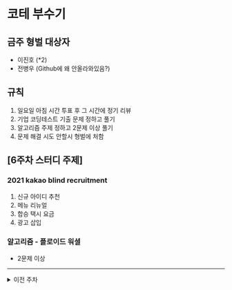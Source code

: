 # 코테 부수기

## 금주 형벌 대상자
- 이진호 (*2)
- 전병우 (Github에 왜 안올라와있음?)

## 규칙
1. 일요일 아침 시간 투표 후 그 시간에 정기 리뷰
2. 기업 코딩테스트 기출 문제 정하고 풀기
3. 알고리즘 주제 정하고 2문제 이상 풀기
4. 문제 해결 시도 안할시 형벌에 처함

## [6주차 스터디 주제]
### 2021 kakao blind recruitment
1. 신규 아이디 추천
2. 메뉴 리뉴얼
3. 합승 택시 요금
4. 광고 삽입
### 알고리즘 - 플로이드 워셜
- 2문제 이상

---
<details>
  <summary>이전 주차</summary>
  
  ## [1주차 스터디 주제]
  ### 2018 kakao blind recruitment
  1. 다트 게임 
  2. 캐시 
  3. 프렌즈4블록 
  4. 추석 트래픽 
  
  ### 알고리즘 - Trie
  - 2문제 이상

  ## [2주차 스터디 주제]
  ### 2018 kakao blind recruitment
  1. [3차] 압축
  2. [3차] 파일명 정렬
  3. [3차] 방금그곡
  4. [1차] 셔틀버스
  5. [3차] 자동완성

  ### 알고리즘 - Union Find (Disjoint Set)
  - 2문제 이상

  ## 형벌 대상자
  ### 이준호
  <반성문 작성 : PDF 제출> (필히 손글씨로)

  ## [3주차 스터디 주제]
  ### 2019 kakao blind recruitment
  1. 실패율
  2. 오픈채팅방
  3. 후보키
  4. 길 찾기 게임
  5. 무지의 먹방 라이브

  ### 알고리즘 - BackTracking
  - 2문제 이상

  ## [4주차 스터디 주제]
  ### 2019 kakao blind recruitment
  1. 매칭 점수
  2. 블록 게임
  ### 2020 kakao blind recruitment
  1. 괄호 변환
  2. 문자열 압축
  3. 자물쇠와 열쇠
  ### 알고리즘 - Segment Tree
  - 2문제 이상

  ## [5주차 스터디 주제]
  ### 2020 kakao blind recruitment
  1. 기둥과 보 설치
  2. 외벽 점검
  3. 가사 검색
  4. 블록 이동하기
  ### 알고리즘 - 다익스트라 (Dijkstra)
  - 2문제 이상
</details>
